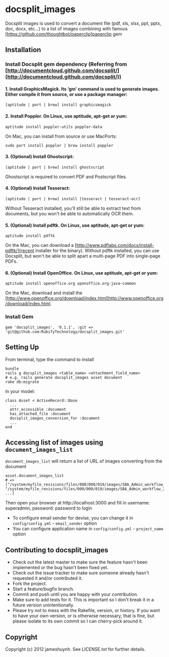 # docsplit_images

Docsplit images is used to convert a document file (pdf, xls, xlsx, ppt, pptx, doc, docx, etc...) to a list of images combining with famous [https://github.com/thoughtbot/paperclip]paperclip gem

## Installation

### Install Docsplit gem dependency (Referring from [http://documentcloud.github.com/docsplit/](http://documentcloud.github.com/docsplit/))
  
#### 1. Install GraphicsMagick. Its ‘gm’ command is used to generate images. Either compile it from source, or use a package manager:

	[aptitude | port | brew] install graphicsmagick
	
#### 2. Install Poppler. On Linux, use aptitude, apt-get or yum:

	aptitude install poppler-utils poppler-data

On Mac, you can install from source or use MacPorts:

	sudo port install poppler | brew install poppler

#### 3. (Optional) Install Ghostscript:

	[aptitude | port | brew] install ghostscript

Ghostscript is required to convert PDF and Postscript files. 

#### 4. (Optional) Install Tesseract:

	[aptitude | port | brew] install [tesseract | tesseract-ocr]

Without Tesseract installed, you'll still be able to extract text from documents, but you won't be able to automatically OCR them. 

#### 5. (Optional) Install pdftk. On Linux, use aptitude, apt-get or yum:

	aptitude install pdftk
	
On the Mac, you can download a [http://www.pdflabs.com/docs/install-pdftk/](recent installer for the binary). Without pdftk installed, you can use Docsplit, but won't be able to split apart a multi-page PDF into single-page PDFs. 

#### 6. (Optional) Install OpenOffice. On Linux, use aptitude, apt-get or yum:
  
	aptitude install openoffice.org openoffice.org-java-common
  
  On the Mac, download and install the [http://www.openoffice.org/download/index.html]http://www.openoffice.org/download/index.html.

### Install Gem

	gem 'docsplit_images', '0.1.1', :git => 'git@github.com:RubifyTechnology/docsplit_images.git'

## Setting Up
	
From terminal, type the command to install
	
	bundle
	rails g docsplit_images <table_name> <attachment_field_name>
	# e.g. rails generate docsplit_images asset document
	rake db:migrate

In your model:

	class Asset < ActiveRecord::Base
	  ...
	  attr_accessible :document
	  has_attached_file :document
	  docsplit_images_conversion_for :document
	  ...
	end
  
## Accessing list of images using ``document_images_list``

``document_images_list`` will return a list of URL of images converting from the document

	asset.document_images_list
	# => ["/system/myfile_revisions/files/000/000/019/images/SBA_Admin_workflow_1.png", "/system/myfile_revisions/files/000/000/019/images/SBA_Admin_workflow_2.png", ...]

Then open your browser at http://localhost:3000 and fill in username: superadmin, password: password to login

* To configure email sender for devise, you can change it in ``config/config.yml`` - ``email_sender`` option
* You can configure application name in ``config/config.yml`` - ``project_name`` option

Contributing to docsplit_images
-------------
 
* Check out the latest master to make sure the feature hasn't been implemented or the bug hasn't been fixed yet.
* Check out the issue tracker to make sure someone already hasn't requested it and/or contributed it.
* Fork the project.
* Start a feature/bugfix branch.
* Commit and push until you are happy with your contribution.
* Make sure to add tests for it. This is important so I don't break it in a future version unintentionally.
* Please try not to mess with the Rakefile, version, or history. If you want to have your own version, or is otherwise necessary, that is fine, but please isolate to its own commit so I can cherry-pick around it.

Copyright
-------------

Copyright (c) 2012 jameshuynh. See LICENSE.txt for
further details.